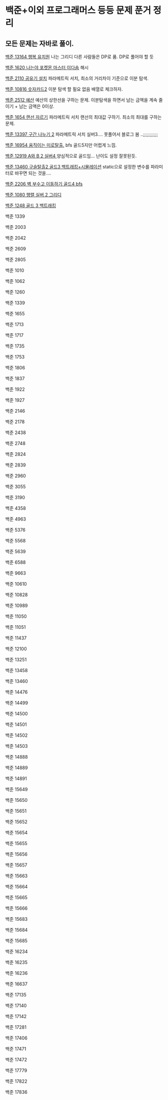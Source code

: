 # 백준+이외 프로그래머스 등등 문제 푼거 정리

## 모든 문제는 자바로 풀이.
[백준 13164 행복 유치원](https://github.com/youngpark17/Algo/commit/0699eaa67cd85a92647dd2f05ea6dab7d9cbcf9e)
나는 그리디 다른 사람들은 DP로 품. DP로 풀어야 할 듯

[백준 1620 나는야 포켓몬 마스터 이다솜](https://github.com/youngpark17/Algo/commit/ad51a34707f32d2ecf60f4f780db44bb51f9d112)
해시

[백준 2110 공유기 설치](https://github.com/youngpark17/Algo/commit/47a66022f94df3e79d9433d786b25ec02b4e2ca6)
파라메트릭 서치, 최소의 거리차이 기준으로 이분 탐색.

[백준 10816 숫자카드2](https://github.com/youngpark17/Algo/commit/caf52fe13ed187ce9219dd975bf651907e8246fc)
이분 탐색 할 필요 없음 배열로 체크하자.

[백준 2512 예산](https://github.com/youngpark17/Algo/commit/0434a2d66814e209f276d0b0ace93d1b7079826d)
예산의 상한선을 구하는 문제.
이분탐색을 하면서 남는 금액을 계속 줄이기 + 남는 금액은 0이상. 

[백준 1654 랜선 자르기](https://github.com/youngpark17/Algo/commit/368fddfebc1c07d3d5931b7b0d72ddb56c328395)
파라메트릭 서치 랜선의 최대값 구하기. 최소의 최대를 구하는 문제. 

[백준 13397 구간 나누기 2](https://github.com/youngpark17/Algo/commit/a64158e2504cc940554f119007581424f8aa9025)
파라메트릭 서치 실버3.... 못풀어서 블로그 봄 ..;;;;;;;;;;;

[백준 16954 움직이는 미로탈출.](https://github.com/youngpark17/Algo/commit/5b9b7bc4e143e391ae275f9e4b2f30a86ad2dba3)
bfs 골드5지만 어렵게 느낌.

[백준 12919 A와 B 2 실버4 ](https://github.com/youngpark17/Algo/commit/370b163a6a10547a86380dea0aa8cac415d87a66)
양심적으로 골드임... 난이도 설정 잘못된듯.

[백준 13460 구슬탈출2 골드3 백트래킹+시뮬레이션](https://github.com/youngpark17/Algo/commit/77f82c6042748cc53cc16e21c32c3ba8bc511075)
static으로 설정한 변수를 파라미터로 바꾸면 되는 것을....

[백준 2206 벽 부수고 이동하기 골드4 bfs](https://github.com/youngpark17/Algo/commit/8682e2db5357f8fe53a8da063af454828f475073)

[백준 1080 행렬 실버 2 그리디](https://github.com/youngpark17/Algo/commit/1baee55ec5a52bbc4732308a565db3063e815a10)

[백준 1248 골드 3 백트래킹](https://github.com/youngpark17/Algo/commit/1fe7dbfe660011a1d86f3463d8d9184b0dc53dc6)

백준 1339

백준 2003

백준 2042

백준 2609

백준 2805

백준 1010

백준 1062

백준 1260

백준 1339

백준 1655

백준 1713

백준 1717

백준 1735

백준 1753

백준 1806

백준 1837

백준 1922

백준 1927

백준 2146

백준 2178

백준 2438

백준 2748

백준 2824

백준 2839

백준 2960

백준 3055

백준 3190

백준 4358

백준 4963

백준 5376

백준 5568

백준 5639

백준 6588

백준 9663

백준 10610

백준 10828

백준 10989

백준 11050

백준 11051

백준 11437

백준 12100

백준 13251

백준 13458

백준 13460

백준 14476

백준 14499

백준 14500

백준 14501

백준 14502

백준 14503

백준 14888

백준 14889

백준 14891

백준 15649

백준 15650

백준 15651

백준 15652

백준 15654

백준 15655

백준 15656

백준 15657

백준 15663

백준 15664

백준 15665

백준 15666

백준 15683

백준 15684

백준 15685

백준 16234

백준 16235

백준 16236

백준 16637

백준 17135

백준 17140

백준 17142

백준 17281

백준 17406

백준 17471

백준 17472

백준 17779

백준 17822

백준 17836

